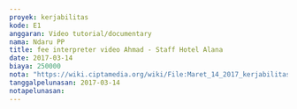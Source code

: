 ```yaml
---
proyek: kerjabilitas
kode: E1
anggaran: Video tutorial/documentary
nama: Ndaru PP
title: fee interpreter video Ahmad - Staff Hotel Alana
date: 2017-03-14
biaya: 250000
nota: "https://wiki.ciptamedia.org/wiki/File:Maret_14_2017_kerjabilitas_E1_interpreter_ndaru.jpg"
tanggalpelunasan: 2017-03-14
notapelunasan:
---
```

